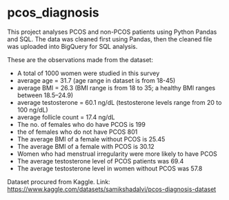 # pcos_diagnosis
This project analyses PCOS and non-PCOS patients using Python Pandas and SQL. The data was cleaned first using Pandas, then the cleaned file was uploaded into BigQuery for SQL analysis.

These are the observations made from the dataset:
- A total of 1000 women were studied in this survey
- average age = 31.7 (age range in dataset is from 18-45)
- average BMI = 26.3 (BMI range is from 18 to 35; a healthy BMI ranges between 18.5–24.9)
- average testosterone = 60.1 ng/dL (testosterone levels range from 20 to 100 ng/dL)
- average follicle count = 17.4 ng/dL
- The no. of females who do have PCOS is 199
- the of females who do not have PCOS 801
- The average BMI of a female without PCOS is 25.45
- The average BMI of a female with PCOS is 30.12
- Women who had menstrual irregularity were more likely to have PCOS
- The average testosterone level of PCOS patients was 69.4
- The average testosterone level in women without PCOS was 57.8


Dataset procured from Kaggle. 
Link: https://www.kaggle.com/datasets/samikshadalvi/pcos-diagnosis-dataset
